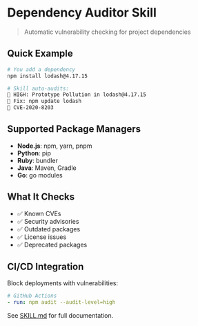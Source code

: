 # Dependency Auditor Skill

> Automatic vulnerability checking for project dependencies

## Quick Example

```bash
# You add a dependency
npm install lodash@4.17.15

# Skill auto-audits:
🚨 HIGH: Prototype Pollution in lodash@4.17.15
🔧 Fix: npm update lodash
📖 CVE-2020-8203
```

## Supported Package Managers

- **Node.js**: npm, yarn, pnpm
- **Python**: pip
- **Ruby**: bundler
- **Java**: Maven, Gradle
- **Go**: go modules

## What It Checks

- ✅ Known CVEs
- ✅ Security advisories
- ✅ Outdated packages
- ✅ License issues
- ✅ Deprecated packages

## CI/CD Integration

Block deployments with vulnerabilities:
```yaml
# GitHub Actions
- run: npm audit --audit-level=high
```

See [SKILL.md](SKILL.md) for full documentation.
